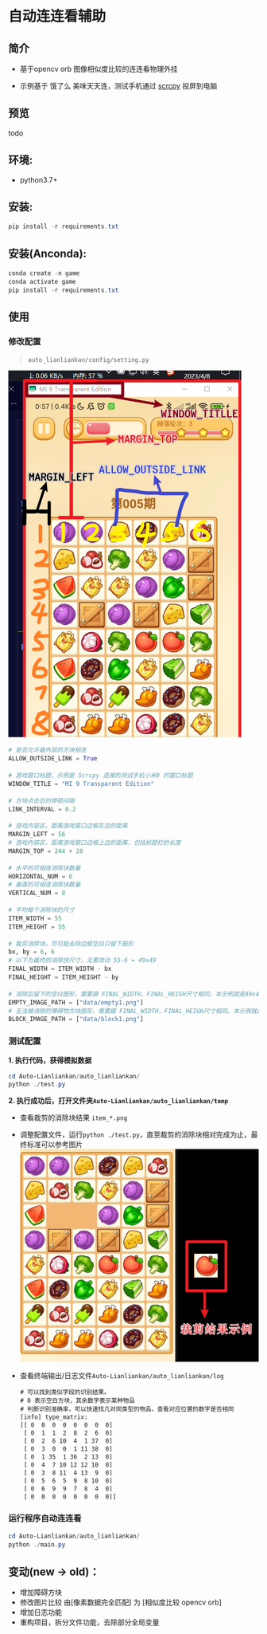 
# 自动连连看辅助

## 简介
- 基于opencv orb 图像相似度比较的连连看物理外挂

- 示例基于 饿了么 美味天天连，测试手机通过 [scrcpy](https://github.com/Genymobile/scrcpy) 投屏到电脑


## 预览
  todo


## 环境:
- python3.7+

## 安装:
```powershell
pip install -r requirements.txt
```


## 安装(Anconda):
```powershell
conda create -n game
conda activate game
pip install -r requirements.txt
```


## 使用

### 修改配置
> `auto_lianliankan/config/setting.py`

![配置参照图](./assets/ref-01.png)

```python
# 是否允许最外层的方块相连
ALLOW_OUTSIDE_LINK = True

# 游戏窗口标题，示例是 Scrcpy 连接的测试手机小米9 的窗口标题
WINDOW_TITLE = "MI 9 Transparent Edition"

# 方块点击后的停顿间隔
LINK_INTERVAL = 0.2

# 游戏内容区，距离游戏窗口边框左边的距离
MARGIN_LEFT = 56
# 游戏内容区，距离游戏窗口边框上边的距离，包括标题栏的长度
MARGIN_TOP = 244 + 28

# 水平的可相连消除块数量
HORIZONTAL_NUM = 6
# 垂直的可相连消除块数量
VERTICAL_NUM = 8

# 平均每个消除块的尺寸
ITEM_WIDTH = 55
ITEM_HEIGHT = 55

# 裁剪消除块，尽可能去除边框空白只留下图形
bx, by = 6, 6
# 以下为最终的消除快尺寸，无需改动 55-6 = 49x49
FINAL_WIDTH = ITEM_WIDTH - bx
FINAL_HEIGHT = ITEM_HEIGHT - by

# 消除后留下的空白图形，需要跟 FINAL_WIDTH，FINAL_HEIGH尺寸相同，本示例就是49x49大小的图片
EMPTY_IMAGE_PATH = ["data/empty1.png"]
# 无法被消除的障碍物方块图形，需要跟 FINAL_WIDTH，FINAL_HEIGH尺寸相同，本示例就是49x49大小的图片
BLOCK_IMAGE_PATH = ["data/block1.png"]

```

### 测试配置
**1. 执行代码，获得模拟数据** 
```powershell
cd Auto-Lianliankan/auto_lianliankan/
python ./test.py
```

**2. 执行成功后，打开文件夹`Auto-Lianliankan/auto_lianliankan/temp`**

  + 查看裁剪的消除块结果 `item_*.png`

  + 调整配置文件，运行`python ./test.py`，直至裁剪的消除块相对完成为止，最终标准可以参考图片
    ![裁剪参考](./assets/ref-02.png)

  + 查看终端输出/日志文件`Auto-Lianliankan/auto_lianliankan/log`
    ```text
    # 可以找到类似字段的识别结果。
    # 0 表示空白方块，其余数字表示某种物品
    # 判断识别准确率，可以快速找几对同类型的物品，查看对应位置的数字是否相同
    [info] type_matrix: 
    [[ 0  0  0  0  0  0  0  0]
     [ 0  1  1  2  8  2  6  0]
     [ 0  2  6 10  4  1 37  0]
     [ 0  3  0  0  1 11 38  0]
     [ 0  1 35  1 36  2 13  0]
     [ 0  4  7 10 12 12 10  0]
     [ 0  3  8 11  4 13  9  0]
     [ 0  5  6  5  9  8 10  0]
     [ 0  6  9  9  7  8  4  0]
     [ 0  0  0  0  0  0  0  0]]
    ```

### 运行程序自动连连看

```powershell
cd Auto-Lianliankan/auto_lianliankan/
python ./main.py
```


## 变动(new -> old)：
  - 增加障碍方块
  - 修改图片比较 由[像素数据完全匹配] 为 [相似度比较 opencv orb]
  - 增加日志功能
  - 重构项目，拆分文件功能，去除部分全局变量
